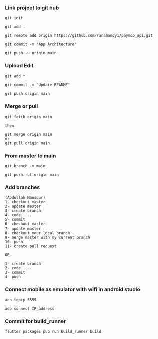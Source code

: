 ### Link project to git hub
```
git init

git add .

git remote add origin https://github.com/ranahamdy1/paymob_api.git

git commit -m "App Architecture"

git push -u origin main
```

### Upload Edit
```
git add *

git commit -m "Update README"

git push origin main
```

### Merge or pull
```
git fetch origin main 

then

git merge origin main 
or 
git pull origin main 
```

### From master to main
```
git branch -m main

git push -uf origin main
```

### Add branches
```
(Abdullah Mansour)
1- checkout master
2- update master
3- create branch 
4- code.....
5- commit
6- chechout master
7- update master
8- checkout your local branch
9- merge master with my current branch
10- push
11- create pull request

OR

1- create branch 
2- code.....
3- commit
4- push
```

### Connect mobile as emulator with wifi in android studio
```
adb tcpip 5555

adb connect IP_address
```

### Commit for build_runner
```
flutter packages pub run build_runner build
```
